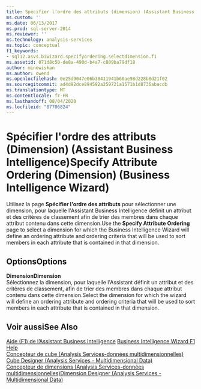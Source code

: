 ```yaml
---
title: Spécifier l’ordre des attributs (dimension) (Assistant Business Intelligence) | Microsoft Docs
ms.custom: ''
ms.date: 06/13/2017
ms.prod: sql-server-2014
ms.reviewer: ''
ms.technology: analysis-services
ms.topic: conceptual
f1_keywords:
- sql12.asvs.biwizard.specifyordering.selectdimension.f1
ms.assetid: 071d8c50-de8a-490d-b4a7-c809ba79df18
author: minewiskan
ms.author: owend
ms.openlocfilehash: 0e25d9047e06b30411941b60ae98d228b8d21f02
ms.sourcegitcommit: ad4d92dce894592a259721a1571b1d8736abacdb
ms.translationtype: MT
ms.contentlocale: fr-FR
ms.lasthandoff: 08/04/2020
ms.locfileid: "87706824"
---
```

# <a name="specify-attribute-ordering-dimension-business-intelligence-wizard"></a><span data-ttu-id="ddb1e-102">Spécifier l'ordre des attributs (Dimension) (Assistant Business Intelligence)</span><span class="sxs-lookup"><span data-stu-id="ddb1e-102">Specify Attribute Ordering (Dimension) (Business Intelligence Wizard)</span></span>
  <span data-ttu-id="ddb1e-103">Utilisez la page **Spécifier l'ordre des attributs** pour sélectionner une dimension, pour laquelle l'Assistant Business Intelligence définit un attribut et des critères de classement afin de trier des membres dans chaque attribut contenu dans cette dimension.</span><span class="sxs-lookup"><span data-stu-id="ddb1e-103">Use the **Specify Attribute Ordering** page to select a dimension for which the Business Intelligence Wizard will define an ordering attribute and ordering criteria that will be used to sort members in each attribute that is contained in that dimension.</span></span>  
  
## <a name="options"></a><span data-ttu-id="ddb1e-104">Options</span><span class="sxs-lookup"><span data-stu-id="ddb1e-104">Options</span></span>  
 <span data-ttu-id="ddb1e-105">**Dimension**</span><span class="sxs-lookup"><span data-stu-id="ddb1e-105">**Dimension**</span></span>  
 <span data-ttu-id="ddb1e-106">Sélectionnez la dimension, pour laquelle l'Assistant définit un attribut et des critères de classement, afin de trier des membres dans chaque attribut contenu dans cette dimension.</span><span class="sxs-lookup"><span data-stu-id="ddb1e-106">Select the dimension for which the wizard will define an ordering attribute and ordering criteria that will be used to sort members in each attribute that is contained in that dimension.</span></span>  
  
## <a name="see-also"></a><span data-ttu-id="ddb1e-107">Voir aussi</span><span class="sxs-lookup"><span data-stu-id="ddb1e-107">See Also</span></span>  
 <span data-ttu-id="ddb1e-108">[Aide (F1) de l’Assistant Business Intelligence](business-intelligence-wizard-f1-help.md) </span><span class="sxs-lookup"><span data-stu-id="ddb1e-108">[Business Intelligence Wizard F1 Help](business-intelligence-wizard-f1-help.md) </span></span>  
 <span data-ttu-id="ddb1e-109">[Concepteur de cube &#40;Analysis Services-données multidimensionnelles&#41;](cube-designer-analysis-services-multidimensional-data.md) </span><span class="sxs-lookup"><span data-stu-id="ddb1e-109">[Cube Designer &#40;Analysis Services - Multidimensional Data&#41;](cube-designer-analysis-services-multidimensional-data.md) </span></span>  
 [<span data-ttu-id="ddb1e-110">Concepteur de dimensions &#40;Analysis Services-données multidimensionnelles&#41;</span><span class="sxs-lookup"><span data-stu-id="ddb1e-110">Dimension Designer &#40;Analysis Services - Multidimensional Data&#41;</span></span>](dimension-designer-analysis-services-multidimensional-data.md)  
  
  
